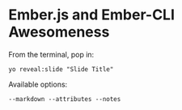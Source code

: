 
# Ember.js and Ember-CLI Awesomeness

From the terminal, pop in:

  ```yo reveal:slide "Slide Title"```

Available options:

 ```--markdown --attributes --notes```
